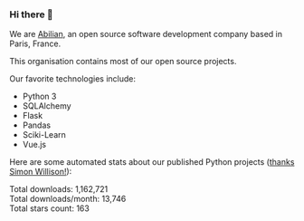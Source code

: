 ### Hi there 👋

We are [Abilian](https://abilian.com/), an open source software development company based in Paris, France.

This organisation contains most of our open source projects.

Our favorite technologies include:

- Python 3
- SQLAlchemy
- Flask
- Pandas
- Sciki-Learn
- Vue.js

Here are some automated stats about our published Python projects
([thanks Simon Willison!][sw-post]):

<!--marker-->
Total downloads: 1,162,721<br>
Total downloads/month: 13,746<br>
Total stars count: 163
<!--end-->

[sw-post]: https://simonwillison.net/2020/Jul/10/self-updating-profile-readme/